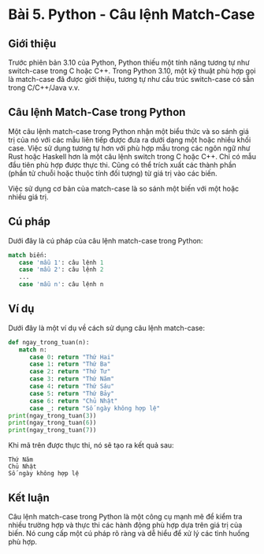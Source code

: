 # Bài 5. Python - Câu lệnh Match-Case

## Giới thiệu

Trước phiên bản 3.10 của Python, Python thiếu một tính năng tương tự như switch-case trong C hoặc C++. Trong Python 3.10, một kỹ thuật phù hợp gọi là match-case đã được giới thiệu, tương tự như cấu trúc switch-case có sẵn trong C/C++/Java v.v.

## Câu lệnh Match-Case trong Python

Một câu lệnh match-case trong Python nhận một biểu thức và so sánh giá trị của nó với các mẫu liên tiếp được đưa ra dưới dạng một hoặc nhiều khối case. Việc sử dụng tương tự hơn với phù hợp mẫu trong các ngôn ngữ như Rust hoặc Haskell hơn là một câu lệnh switch trong C hoặc C++. Chỉ có mẫu đầu tiên phù hợp được thực thi. Cũng có thể trích xuất các thành phần (phần tử chuỗi hoặc thuộc tính đối tượng) từ giá trị vào các biến.

Việc sử dụng cơ bản của match-case là so sánh một biến với một hoặc nhiều giá trị.

## Cú pháp

Dưới đây là cú pháp của câu lệnh match-case trong Python:

```python
match biến:
   case 'mẫu 1': câu lệnh 1
   case 'mẫu 2': câu lệnh 2
   ...
   case 'mẫu n': câu lệnh n
```

## Ví dụ

Dưới đây là một ví dụ về cách sử dụng câu lệnh match-case:

```python
def ngay_trong_tuan(n):
   match n:
      case 0: return "Thứ Hai"
      case 1: return "Thứ Ba"
      case 2: return "Thứ Tư"
      case 3: return "Thứ Năm"
      case 4: return "Thứ Sáu"
      case 5: return "Thứ Bảy"
      case 6: return "Chủ Nhật"
      case _: return "Số ngày không hợp lệ"
print(ngay_trong_tuan(3))
print(ngay_trong_tuan(6))
print(ngay_trong_tuan(7))
```

Khi mã trên được thực thi, nó sẽ tạo ra kết quả sau:

```
Thứ Năm
Chủ Nhật
Số ngày không hợp lệ
```

## Kết luận

Câu lệnh match-case trong Python là một công cụ mạnh mẽ để kiểm tra nhiều trường hợp và thực thi các hành động phù hợp dựa trên giá trị của biến. Nó cung cấp một cú pháp rõ ràng và dễ hiểu để xử lý các tình huống phù hợp.